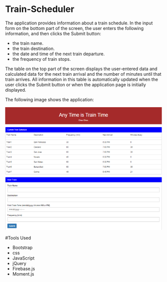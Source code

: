 # Train-Scheduler

The application provides information about a train schedule. In the input form on the bottom part of the screen, the user enters the following information, and then clicks the Submit button:
- the train name.
- the train destination.
- the date and time of the next train departure.
- the frequency of train stops.

The table on the top part of the screen displays the user-entered data and calculated data for the next train arrival and the number of minutes until that train arrives. All information in this table is automatically updated when the user clicks the Submit button or when the application page is initially displayed.

The following image shows the application:

![train image](assets/images/train-scheduler.png)


#Tools Used

- Bootstrap
- css
- JavaScript
- jQuery
- Firebase.js
- Moment.js

